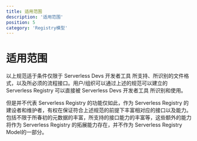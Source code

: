```yaml
---
title: 适用范围
description: '适用范围'
position: 5
category: 'Registry模型'
---
```


# 适用范围

以上规范适于条件仅限于 Serverless Devs 开发者工具 所支持、所识别的文件格式，以及所必须的流程接口。用户/组织可以通过上述的规范可以建立的 Serverless Registry 可以直接被 Serverless Devs 开发者工具 所识别和使用。

但是并不代表 Serverless Registry 的功能仅如此，作为 Serverless Registry 的建设者和维护者，有权在保证符合上述规范的前提下丰富相对应的接口以及能力。包括不限于所春初的元数据的丰富，所支持的接口能力的丰富等，这些额外的能力将作为 Serverless Registry 的拓展能力存在，并不作为 Serverless Registry Model的一部分。
 